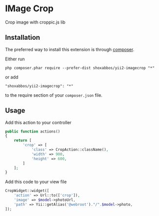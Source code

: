 IMage Crop
========
Crop image with croppic.js lib

Installation
------------

The preferred way to install this extension is through [composer](http://getcomposer.org/download/).

Either run

```
php composer.phar require --prefer-dist shoxabbos/yii2-imagecrop "*"
```

or add

```
"shoxabbos/yii2-imagecrop": "*"
```

to the require section of your `composer.json` file.


Usage
-----

Add this action to your controller
```php
public function actions()
{
    return [
        'crop' => [
            'class' => CropAction::className(),
            'width' => 900,
            'height' => 600,
        ]
    ];
}
```

Add this code to your view file
```php
CropWidget::widget([
    'action' => Url::to(['crop']),
    'image' => $model->photoUrl,
    'path' => Yii::getAlias('@webroot')."/".$model->photo,
]);
```